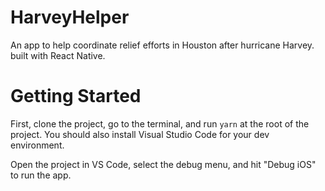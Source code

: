 # HarveyHelper

An app to help coordinate relief efforts in Houston after hurricane Harvey. built with React Native.

# Getting Started
First, clone the project, go to the terminal, and run `yarn` at the root of the project. You should also
install Visual Studio Code for your dev environment.

Open the project in VS Code, select the debug menu, and hit "Debug iOS" to run the app.

